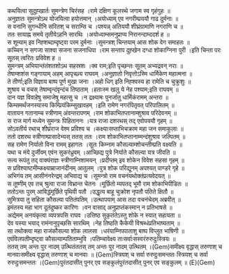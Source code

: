 

  
कथयित्वा सुदुह्खार्तः सुमन्त्रेण चिरंसह ।रामे दक्षिण कूलस्थे जगाम स्व गृहंगुहः  ॥   
अनुज्ञातः सुमन्त्रोऽथ योजयित्वा हयोत्तमान् ।अयोध्याम् एव नगरीम्प्रययौ गाढ दुर्मनाः  ॥   
स वनानि सुगन्धीनि सरितश् च सराम्सि च ।पश्यन्न् अतिययौ शीघ्रंग्रामाणि नगराणि च  ॥   
ततः सायाह्न समये तृतीयेऽहनि सारथिः ।अयोध्याम्समनुप्राप्य निरानन्दाम्ददर्श ह  ॥   
स शूम्याम् इव निह्शब्दाम्दृष्ट्वा परम दुर्मनाः ।सुमन्त्रश् चिन्तयाम् आस शोक वेग समाहतः  ॥   
कच्चिन् न सगजा साश्वा सजना सजनाधिपा ।राम सन्ताप दुह्खेन दग्धा शोकाग्निना पुरी ।इति चिन्ता परः सूतस् त्वरितः प्रविवेश ह  ॥   
सुमन्त्रम् अभियान्तंतंशतशोऽथ सहस्रशः ।क्व राम;इति पृच्छन्तः सूतम् अभ्यद्रवन् नराः  ॥   
तेषाम्शशंस गङ्गायाम् अहम् आपृच्छ्य राघवम् ।अनुज्ञातो निवृत्तोऽस्मि धार्मिकेण महात्मना  ॥   
ते तीर्णा;इति विज्ञाय बाष्प पूर्ण मुखा जनाः ।अहो धिग् इति निह्श्वस्य हा रामेति च चुक्रुशुः  ॥   
शुश्राव च वचस् तेषाम्वृन्दंवृन्दंच तिष्ठताम् ।हताःस्म खलु ये नेह पश्याम;इति राघवम्  ॥   
दान यज्ञ विवाहेषु समाजेषु महत्सु च ।न द्रक्ष्यामः पुनर्जातु धार्मिकंरामम् अन्तरा  ॥   
किम्समर्थंजनस्यास्य किम्प्रियंकिम्सुखावहम् ।इति रामेण नगरंपितृवत् परिपालितम्  ॥   
वातायन गतानाम्च स्त्रीणाम् अंवन्तरापणम् ।राम शोकाभितप्तानाम्शुश्राव परिदेवनम्  ॥   
स राज मार्ग मध्येन सुमन्त्रः पिहिताननः ।यत्र राजा दशरथस् तद् एवोपययौ गृहम्  ॥   
सोऽवतीर्य रथाच् शीघ्रंराज वेश्म प्रविश्य च ।कक्ष्याःसप्ताभिचक्राम महा जन समाकुलाः  ॥   
ततो दशरथ स्त्रीणाम्प्रासादेभ्यस् ततस् ततः ।राम शोकाभितप्तानाम्मन्दंशुश्राव जल्पितम्  ॥   
सह रामेण निर्यातो विना रामम् इहागतः ।सूतः किम्नाम कौसल्याम्शोचन्तीम्प्रति वक्ष्यति  ॥   
यथा च मंये दुर्जीवम् एवंन सुकरंध्रुवम् ।आच्छिद्य पुत्रे निर्याते कौसल्या यत्र जीवति  ॥   
सत्य रूपंतु तद् वाक्यंराज्ञः स्त्रीणाम्निशामयन् ।प्रदीप्तम् इव शोकेन विवेश सहसा गृहम्  ॥   
स प्रविश्याष्टमीम्कक्ष्याम्राजानंदीनम् आतुलम् ।पुत्र शोक परिद्यूनम् अपश्यत् पाण्डरे गृहे  ॥   
अभिगंय तम् आसीनंनरेन्द्रम् अभिवाद्य च ।सुमन्त्रो राम वचनंयथोक्तंप्रत्यवेदयत्  ॥   
स तूष्णीम् एव तच् श्रुत्वा राजा विभ्रान्त चेतनः ।मूर्छितो म्यपतद् भूमौ राम शोकाभिपीडितः  ॥   
ततोऽन्तः पुरम् आविद्धंमूर्छिते पृथिवी पतौ ।उद्धृत्य बाहू चुक्रोश नृपतौ पतिते क्षितौ  ॥   
सुमित्रया तु सहिता कौसल्या पतितंपतिम् ।उत्थापयाम् आस तदा वचनंचेदम् अब्रवीत्  ॥   
इमंतस्य महा भाग दूतंदुष्कर कारिणः ।वन वासाद् अनुप्राप्तंकस्मान् न प्रतिभाषसे  ॥   
अद्येमम् अनयंकृत्वा व्यपत्रपसि राघव ।उत्तिष्ठ सुकृतंतेऽस्तु शोके न स्यात् सहायता  ॥   
देव यस्या भयाद् रामंनानुपृच्छसि सारथिम् ।नेह तिष्ठति कैकेयी विश्रब्धंप्रतिभाष्यताम्  ॥   
सा तथोक्त्वा महा राजंकौसल्या शोक लालसा ।धरंयाम्निपपाताशु बाष्प विप्लुत भाषिणी  ॥   
एवंविलपतीम्दृष्ट्वा कौसल्याम्पतिताम्भुवि ।पतिम्चावेक्ष्य ताःसर्वाःसस्वरंरुरुदुःस्त्रियः  ॥   
ततस् तम् अन्तः पुर नादम् उत्थितंततस् तम् अन्तः पुर नादम् उत्थितम् ।(Gem)समीक्ष्य वृद्धास् तरुणाश् च मानवाःसमीक्ष्य वृद्धास् तरुणाश् च मानवाः  ॥ (Gem)स्त्रियश् च सर्वा रुरुदुःसमन्ततः स्त्रियश् च सर्वा रुरुदुःसमन्ततः ।(Gem)पुरंतदासीत् पुनर् एव सङ्कुलंपुरंतदासीत् पुनर् एव सङ्कुलम्  ॥ (E)(Gem)  

